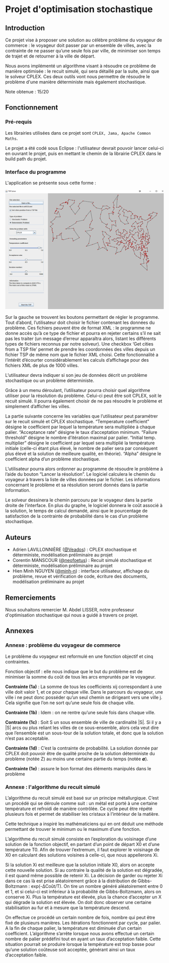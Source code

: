 # Projet d'optimisation stochastique

## Introduction 

Ce projet vise à proposer une solution au célèbre problème du voyageur de commerce : le voyageur doit passer par un ensemble de villes, avec la contrainte de ne passer qu’une seule fois par ville, de minimiser son temps de trajet et de retourner à la ville de départ.  

Nous avons implémenté un algorithme visant à résoudre ce problème de manière optimisée : le recuit simulé, qui sera détaillé par la suite, ainsi que le solveur CPLEX. Ces deux outils vont nous permettre de résoudre le problème d'une manière déterministe mais également stochastique.

Note obtenue : 15/20

## Fonctionnement

### Pré-requis

Les librairies utilisées dans ce projet sont ```CPLEX, Jama, Apache Common Maths```.

Le projet a été codé sous Eclipse : l'utilisateur devrait pouvoir lancer celui-ci en ouvrant le projet, puis en mettant le chemin de la librairie CPLEX dans le build path du projet.

### Interface du programme


L'application se présente sous cette forme : 

![alt text](https://github.com/minh-n/ProjetStocha/blob/master/detatt532.PNG?raw=true)

Sur la gauche se trouvent les boutons permettant de régler le programme. Tout d’abord, l’utilisateur doit choisir le fichier contenant les données du problème. Ces fichiers peuvent être de format XML : le programme ne donne accès qu’à ce type de fichier et pourra en rejeter certains s’il ne sait pas les traiter (un message d’erreur apparaîtra alors, listant les différents types de fichiers reconnus par notre solveur). Une checkbox ‘Get cities from a TSP file’ permet de prendre les coordonnées des villes depuis un fichier TSP de même nom que le fichier XML choisi. Cette fonctionnalité a l’intérêt d’écourter considérablement les calculs d’affichage pour des fichiers XML de plus de 1000 villes.

L’utilisateur devra indiquer si son jeu de données décrit un problème stochastique ou un problème déterministe.

Grâce à un menu déroulant, l’utilisateur pourra choisir quel algorithme utiliser pour la résolution du problème. Celui-ci peut être soit CPLEX, soit le recuit simulé. Il pourra également choisir de ne pas résoudre le problème et simplement d’afficher les villes.

La partie suivante concerne les variables que l’utilisateur peut paramétrer sur le recuit simulé et CPLEX stochastique. “Temperature coefficient” désigne le coefficient par lequel la température sera multipliée à chaque palier. “Acceptance rate” désigne le taux d’acceptation minimum. “Failure threshold” désigne le nombre d’itération maximal par palier. “Initial temp. multiplier” désigne le coefficient par lequel sera multiplié la température initiale (celle-ci étant plus élevé, le nombre de palier sera par conséquent plus élevé et la solution de meilleure qualité, en théorie). “Alpha” désigne le coefficient alpha d’un problème stochastique. 

L’utilisateur pourra alors ordonner au programme de résoudre le problème à l’aide du bouton “Lancer la résolution”. Le logiciel calculera le chemin du voyageur à travers la liste de villes données par le fichier. Les informations concernant le problème et sa résolution seront donnés dans la partie Information.

Le solveur dessinera le chemin parcouru par le voyageur dans la partie droite de l’interface. En plus du graphe, le logiciel donnera le coût associé à la solution, le temps de calcul demandé, ainsi que le pourcentage de satisfaction de la contrainte de probabilité dans le cas d’un problème stochastique.

## Auteurs 

- Adrien LAVILLONNIÈRE ([@Veados](https://github.com/Veados)) : CPLEX stochastique et déterministe, modélisation préliminaire au projet
- Corentin MANSCOUR ([@neofoetus](https://github.com/neofoetus)) : Recuit simulé stochastique et déterministe, modélisation préliminaire au projet
- Hien Minh NGUYEN ([@minh-n](https://github.com/minh-n)) : interface utilisateur, affichage du problème, revue et vérification de code, écriture des documents, modélisation préliminaire au projet


## Remerciements

Nous souhaitons remercier M. Abdel LISSER, notre professeur d'optimisation stochastique qui nous a guidé à travers ce projet. 

## Annexes

### Annexe : problème du voyageur de commerce

Le problème du voyageur est reformulé en une fonction objectif et cinq contraintes. 

Fonction objectif : elle nous indique que le but du problème est de minimiser la somme du coût de tous les arcs empruntés par le voyageur.

**Contrainte (1a)** : La somme de tous les coefficients xij correspondant à une ville doit valoir 1, et ce pour chaque ville. Dans le parcours du voyageur, une ville i ne peut donc posséder qu’un seul chemin se dirigeant vers une ville j. Cela signifie que l’on ne sort qu’une seule fois de chaque ville.

**Contrainte (1b)** : Idem : on ne rentre qu’une seule fois dans chaque ville.

**Contrainte (1c)** : Soit S un sous ensemble de ville de cardinalité |S|. Si il y a |S| arcs ou plus reliant les villes de ce sous-ensemble, alors cela veut dire que l’ensemble est un sous-tour de la solution totale, et donc que la solution n’est pas acceptable.

**Contrainte (1d)** : C’est la contrainte de probabilité. La solution donnée par CPLEX doit pouvoir être de qualité proche de la solution déterministe du problème (notée Z) au moins une certaine partie du temps (notée 𝞪).

**Contrainte (1e)** : assure le bon format des éléments manipulés dans le problème 


### Annexe : l'algorithme du recuit simulé 

L’algorithme du recuit simulé est basé sur un principe métallurgique. C’est un procédé qui se déroule comme suit : un métal est porté à une certaine température et refroidi de manière contrôlée. Ce cycle peut être répété plusieurs fois et permet de stabiliser les cristaux à l’intérieur de la matière. 

Cette technique a inspiré les mathématiciens qui en ont déduit une méthode permettant de trouver le minimum ou le maximum d’une fonction. 

L’algorithme du recuit simulé consiste en l’exploration du voisinage d’une solution de la fonction objectif, en partant d’un point de départ X0 et d’une température T0. Afin de trouver l’extremum, il faut explorer le voisinage de X0 en calculant des solutions voisines à celle-ci, que nous appellerons Xi. 

Si la solution Xi est meilleure que la solution initiale X0, alors on accepte cette nouvelle solution. Si au contraire la qualité de la solution est dégradée, il est quand même possible de retenir Xi. La décision de garder ou rejeter Xi dans ce cas là est prise aléatoirement grâce à la distribution de Gibbs-Boltzmann : exp(-ΔCoût/T). On tire un nombre généré aléatoirement entre 0 et 1, et si celui-ci est inférieur à la probabilité de Gibbs-Boltzmann, alors on conserve Xi. Plus la température est élevée, plus la chance d’accepter un X qui dégrade la solution est élevée. On doit donc observer une certaine stabilisation au fur et à mesure que la température descend.

On effectue ce procédé un certain nombre de fois, nombre qui peut être fixé de plusieurs manières. Les itérations fonctionnent par cycle, par palier. A la fin de chaque palier, la température est diminuée d’un certain coefficient. L’algorithme s’arrête lorsque nous avons effectué un certain nombre de palier prédéfini tout en ayant un taux d’acceptation faible. Cette situation pourrait se produire lorsque la température est trop basse pour qu’une solution coûteuse soit acceptée, générant ainsi un taux d’acceptation faible. 

